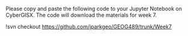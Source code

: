 Please copy and paste the following code to your Jupyter Notebook on CyberGISX. The code will download the materials for week 7.

!svn checkout https://github.com/jparkgeo/GEOG489/trunk/Week7
